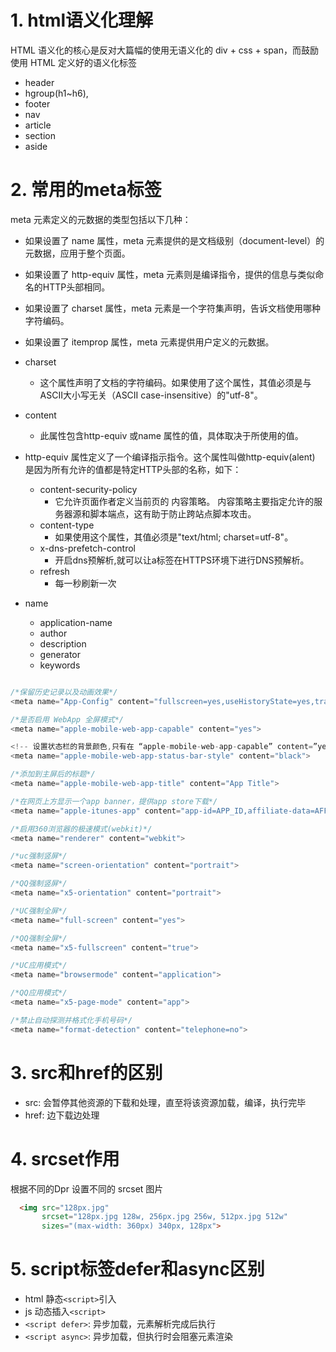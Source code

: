 # 1. html语义化理解

HTML 语义化的核心是反对大篇幅的使用无语义化的 div + css + span，而鼓励使用 HTML 定义好的语义化标签

- header
- hgroup(h1~h6),
- footer
- nav
- article
- section
- aside


# 2. 常用的meta标签
meta 元素定义的元数据的类型包括以下几种：
- 如果设置了 name 属性，meta 元素提供的是文档级别（document-level）的元数据，应用于整个页面。
- 如果设置了 http-equiv 属性，meta 元素则是编译指令，提供的信息与类似命名的HTTP头部相同。
- 如果设置了 charset 属性，meta 元素是一个字符集声明，告诉文档使用哪种字符编码。
- 如果设置了 itemprop 属性，meta 元素提供用户定义的元数据。


- charset
  - 这个属性声明了文档的字符编码。如果使用了这个属性，其值必须是与ASCII大小写无关（ASCII case-insensitive）的"utf-8"。
- content
  - 此属性包含http-equiv 或name 属性的值，具体取决于所使用的值。
- http-equiv 属性定义了一个编译指示指令。这个属性叫做http-equiv(alent) 是因为所有允许的值都是特定HTTP头部的名称，如下：
  - content-security-policy
    - 它允许页面作者定义当前页的 内容策略。 内容策略主要指定允许的服务器源和脚本端点，这有助于防止跨站点脚本攻击。
  - content-type
    - 如果使用这个属性，其值必须是"text/html; charset=utf-8"。
  - x-dns-prefetch-control
    - 开启dns预解析,就可以让a标签在HTTPS环境下进行DNS预解析。
  - refresh
    - 每一秒刷新一次<meta http-equiv="refresh" content="1">
- name
  - application-name
  - author
  - description
  - generator
  - keywords

```Javascript

/*保留历史记录以及动画效果*/
<meta name="App-Config" content="fullscreen=yes,useHistoryState=yes,transition=yes">

/*是否启用 WebApp 全屏模式*/
<meta name="apple-mobile-web-app-capable" content="yes">

<!-- 设置状态栏的背景颜色,只有在 “apple-mobile-web-app-capable” content=”yes” 时生效 -->
<meta name="apple-mobile-web-app-status-bar-style" content="black">

/*添加到主屏后的标题*/
<meta name="apple-mobile-web-app-title" content="App Title">

/*在网页上方显示一个app banner，提供app store下载*/
<meta name="apple-itunes-app" content="app-id=APP_ID,affiliate-data=AFFILIATE_ID,app-argument=SOME_TEXT"

/*启用360浏览器的极速模式(webkit)*/
<meta name="renderer" content="webkit">

/*uc强制竖屏*/
<meta name="screen-orientation" content="portrait">

/*QQ强制竖屏*/
<meta name="x5-orientation" content="portrait">

/*UC强制全屏*/
<meta name="full-screen" content="yes">

/*QQ强制全屏*/
<meta name="x5-fullscreen" content="true">

/*UC应用模式*/
<meta name="browsermode" content="application">

/*QQ应用模式*/
<meta name="x5-page-mode" content="app">

/*禁止自动探测并格式化手机号码*/
<meta name="format-detection" content="telephone=no">

```
# 3. src和href的区别
- src: 会暂停其他资源的下载和处理，直至将该资源加载，编译，执行完毕
- href: 边下载边处理
# 4. srcset作用
根据不同的Dpr 设置不同的 srcset 图片
```HTML
  <img src="128px.jpg"
       srcset="128px.jpg 128w, 256px.jpg 256w, 512px.jpg 512w"
       sizes="(max-width: 360px) 340px, 128px">
```
# 5. script标签defer和async区别
- html 静态`<script>`引入
- js 动态插入`<script>`
- `<script defer>`: 异步加载，元素解析完成后执行
- `<script async>`: 异步加载，但执行时会阻塞元素渲染 